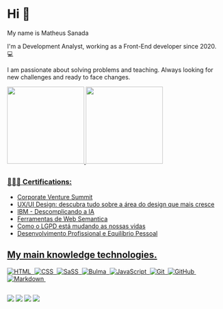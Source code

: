 # Hi 👋

My name is Matheus Sanada

I'm a Development Analyst, working as a Front-End developer since 2020. 💻

I am passionate about solving problems and teaching. Always looking for new challenges and ready to face changes.

<div align="left">
  <a href="https://github.com/matheus-sanada">
  <img height="180em" src="https://github-readme-stats.vercel.app/api?username=matheus-sanada&show_icons=true&theme=dracula&include_all_commits=true&count_private=true"/>
  <img height="180em" src="https://github-readme-stats.vercel.app/api/top-langs/?username=Matheus-Sanada&layout=compact&langs_count=7&theme=dracula"/>
</div>
  
</div>
 
  ##
  
   <div>
  
### 👨🏼‍🏫 Certifications:
- Corporate Venture Summit
- UX/UI Design: descubra tudo
sobre a área do design que mais cresce
- IBM - Descomplicando a IA
- Ferramentas de Web Semantica
- Como o LGPD está mudando as nossas vidas
- Desenvolvimento Profissional e Equilíbrio Pessoal
  
</div>

##

  ## My main knowledge technologies.
  
  <div>
    
  ![HTML](https://img.shields.io/badge/-HTML-05122A?style=flat&logo=HTML5)&nbsp;
  ![CSS](https://img.shields.io/badge/-CSS-05122A?style=flat&logo=CSS3&logoColor=1572B6)&nbsp;
  ![SaSS](https://img.shields.io/badge/-SaSS-05122A?style=flat&logo=SaSS)&nbsp;
  ![Bulma](https://img.shields.io/badge/-Bulma-05122A?style=flat&logo=Bulma)&nbsp;
  ![JavaScript](https://img.shields.io/badge/-JavaScript-05122A?style=flat&logo=javascript)&nbsp;
  ![Git](https://img.shields.io/badge/-Git-05122A?style=flat&logo=git)&nbsp;
  ![GitHub](https://img.shields.io/badge/-GitHub-05122A?style=flat&logo=github)&nbsp;
  ![Markdown](https://img.shields.io/badge/-Markdown-05122A?style=flat&logo=markdown)&nbsp;
  

  </div>
  
  ##
  
 

##
 
<div> 
  <a href="https://instagram.com/fcknsanada" target="_blank"><img src="https://img.shields.io/badge/-Instagram-%23E4405F?style=for-the-badge&logo=instagram&logoColor=white" target="_blank"></a> 
  <a href = "mailto: contatomatheussanada@outlook.com"><img src="https://img.shields.io/badge/-Gmail-%23333?style=for-the-badge&logo=gmail&logoColor=white" target="_blank"></a> 
  <a href="https://www.linkedin.com/in/matheus-sanada-45875016a" target="_blank"><img src="https://img.shields.io/badge/-LinkedIn-%230077B5?style=for-the-badge&logo=linkedin&logoColor=white" target="_blank"></a> 
  <a href="https://api.whatsapp.com/send?phone=5511940135094" target="_blank"><img src="https://img.shields.io/badge/-Whatsapp-%230077B5?style=for-the-badge&logo=Whatsapp&logoColor=green" target="_blank"></a> 
 
</div>
